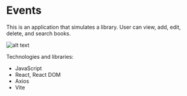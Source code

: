 # Events

This is an application that simulates a library. User can view, add, edit,
delete, and search books.

![alt text](./src/img/preview.png)

Technologies and libraries:

- JavaScript
- React, React DOM
- Axios
- Vite
